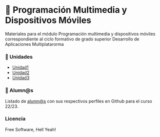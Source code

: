 #  :iphone: Programación Multimedia y Dispositivos Móviles
Materiales para el módulo Programación multimedia y dispositivos móviles correspondiente al ciclo formativo de grado superior Desarrollo de Aplicaciones Multiplatarorma

### :blue_book: Unidades

* [Unidad1](Tema1)
* [Unidad2](Tema2)
* [Unidad3](Tema3)

### :space_invader: Alumn@s

Listado de [alumn@s](queridos-alumnos.md) con sus respectivos perfiles en Github para el curso 22/23.

### Licencia

Free Software, Hell Yeah!
